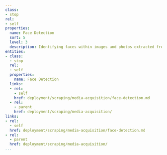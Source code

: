 ```yaml
---
class:
- stop
rel:
- self
properties:
  name: Face Detection
  sort: 5
  level: 3
  description: Identifying faces within images and photos extracted from URLs.
entities:
- class:
  - stop
  rel:
  - self
  properties:
    name: Face Detection
  links:
  - rel:
    - self
    href: deployment/scraping/media-acquisition/face-detection.md
  - rel:
    - parent
    href: deployment/scraping/media-acquisition/
links:
- rel:
  - self
  href: deployment/scraping/media-acquisition/face-detection.md
- rel:
  - parent
  href: deployment/scraping/media-acquisition/
...
```

